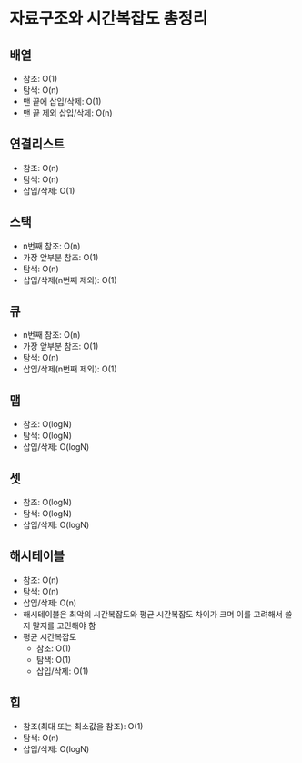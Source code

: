 # 자료구조와 시간복잡도 총정리

## 배열

* 참조: O(1)
* 탐색: O(n)
* 맨 끝에 삽입/삭제: O(1)
* 맨 끝 제외 삽입/삭제: O(n)

## 연결리스트

* 참조: O(n)
* 탐색: O(n)
* 삽입/삭제: O(1)

## 스택

* n번째 참조: O(n)
* 가장 앞부분 참조: O(1)
* 탐색: O(n)
* 삽입/삭제(n번째 제외): O(1)

## 큐

* n번째 참조: O(n)
* 가장 앞부분 참조: O(1)
* 탐색: O(n)
* 삽입/삭제(n번째 제외): O(1)

## 맵

* 참조: O(logN)
* 탐색: O(logN)
* 삽입/삭제: O(logN)

## 셋

* 참조: O(logN)
* 탐색: O(logN)
* 삽입/삭제: O(logN)

## 해시테이블

* 참조: O(n)
* 탐색: O(n)
* 삽입/삭제: O(n)
* 해시테이블은 최악의 시간복잡도와 평균 시간복잡도 차이가 크며 이를 고려해서 쓸지 말지를 고민해야 함
* 평균 시간복잡도
    * 참조: O(1)
    * 탐색: O(1)
    * 삽입/삭제: O(1)

## 힙

* 참조(최대 또는 최소값을 참조): O(1)
* 탐색: O(n)
* 삽입/삭제: O(logN)